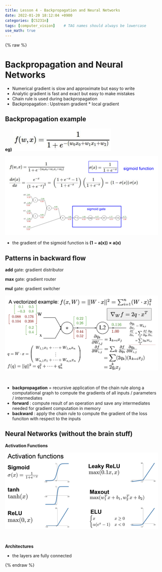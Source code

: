 ```yaml
---
title: Lesson 4 - Backpropagation and Neural Networks
date: 2022-01-20 18:12:04 +0900
categories: [CS231n]
tags: [computer_vision]    # TAG names should always be lowercase
use_math: true
---
```

{% raw %}

# **Backpropagation and Neural Networks**

- Numerical gradient is slow and approximate but easy to write
- Analytic gradient is fast and exact but easy to make mistakes
- Chain rule is used during backpropagation
- Backpropagation : Upstream gradient * local gradient

## **Backpropagation example**

**eg)**
<img src="/assets/img/slides_images/cs231n_2017_lecture4_1.jpg" style="float: center;" />

<img src="/assets/img/slides_images/cs231n_lecture4_2.png" style="float: center;">

- the gradient of the sigmoid function is $\boldsymbol{(1 - a(x)) \times a(x)}$

## **Patterns in backward flow**

**add** gate: gradient distributor

**max** gate: gradient router

**mul** gate: gradient switcher

<img src="/images/slides_images/cs231n_lecture4_3.png" style="float: center;">

&nbsp;

- **backpropagation** = recursive application of the chain rule along a computational graph to compute the gradients of all inputs / parameters / intermediates
- **forward** : compute result of an operation and save any intermediates needed for gradient computation in memory
- **backward** : apply the chain rule to compute the gradient of the loss funciton with respect to the inputs

## **Neural Networks (without the brain stuff)**

**Activation Functions**

<img src="/assets/img/slides_images/cs231n_lecture4_4.png">

&nbsp;

**Architectures**
- the layers are fully connected

{% endraw %}